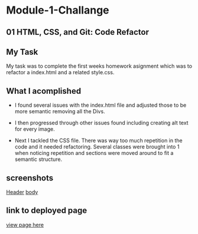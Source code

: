 # Module-1-Challange 

## 01 HTML, CSS, and Git: Code Refactor

## My Task

My task was to complete the first weeks homework asignment which was to refactor a index.html and a related style.css. 

## What I acomplished

* I found several issues with the index.html file and adjusted those to be more semantic removing all the Divs. 

* I then progressed through other issues found including creating alt text for every image. 

* Next I tackled the CSS file. There was way too much repetition in the code and it needed refactoring. Several classes were brought into 1 when noticing repetition and sections were moved around to fit a semantic structure. 

## screenshots

[Header](./assets/screenshots/Screenshot%202023-04-28%20at%209.49.55%20PM.png")
[body](./assets/screenshots/Screenshot%202023-04-28%20at%209.50.04%20PM.png)

## link to deployed page

[view page here](https://1willcobb.github.io/Module-1-Challange/)